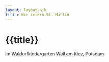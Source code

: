 ```yaml
---
layout: layout.njk
title: Wir feiern St. Martin
---
```


# {{title}}

im Waldorfkindergarten Wall am Kiez, Potsdam
